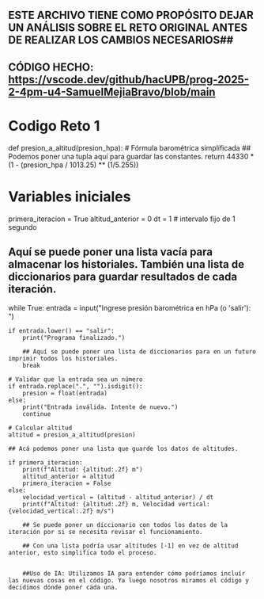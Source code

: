 ## ESTE ARCHIVO TIENE COMO PROPÓSITO DEJAR UN ANÁLISIS SOBRE EL RETO ORIGINAL ANTES DE REALIZAR LOS CAMBIOS NECESARIOS##

## CÓDIGO HECHO: https://vscode.dev/github/hacUPB/prog-2025-2-4pm-u4-SamuelMejiaBravo/blob/main

# Codigo Reto 1

def presion_a_altitud(presion_hpa):
    # Fórmula barométrica simplificada
    ## Podemos poner una tupla aquí para guardar las constantes.
    return 44330 * (1 - (presion_hpa / 1013.25) ** (1/5.255))

# Variables iniciales
primera_iteracion = True
altitud_anterior = 0
dt = 1  # intervalo fijo de 1 segundo

## Aquí se puede poner una lista vacía para almacenar los historiales. También una lista de diccionarios para guardar resultados de cada iteración.

while True:
    entrada = input("Ingrese presión barométrica en hPa (o 'salir'): ")

    if entrada.lower() == "salir":
        print("Programa finalizado.")
        
        ## Aquí se puede poner una lista de diccionarios para en un futuro imprimir todos los historiales.
        break

    # Validar que la entrada sea un número
    if entrada.replace(".", "").isdigit():
        presion = float(entrada)
    else:
        print("Entrada inválida. Intente de nuevo.")
        continue

    # Calcular altitud
    altitud = presion_a_altitud(presion)

    ## Acá podemos poner una lista que guarde los datos de altitudes.

    if primera_iteracion:
        print(f"Altitud: {altitud:.2f} m")
        altitud_anterior = altitud
        primera_iteracion = False
    else:
        velocidad_vertical = (altitud - altitud_anterior) / dt
        print(f"Altitud: {altitud:.2f} m, Velocidad vertical: {velocidad_vertical:.2f} m/s")

        ## Se puede poner un diccionario con todos los datos de la iteración por si se necesita revisar el funcionamiento.

        ## Con una lista podría usar altitudes [-1] en vez de altitud anterior, esto simplifica todo el proceso.


        ##Uso de IA: Utilizamos IA para entender cómo podríamos incluír las nuevas cosas en el código. Ya luego nosotros miramos el código y decidimos dónde poner cada una.